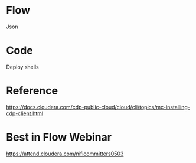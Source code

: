# Flow

Json

# Code

Deploy shells

# Reference

https://docs.cloudera.com/cdp-public-cloud/cloud/cli/topics/mc-installing-cdp-client.html

# Best in Flow Webinar

https://attend.cloudera.com/nificommitters0503

